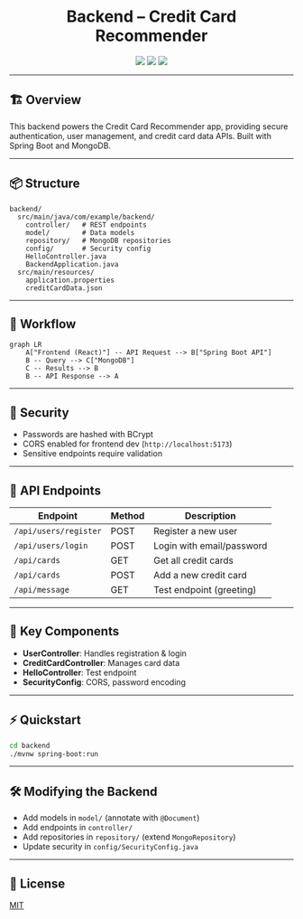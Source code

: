 <h1 align="center">Backend – Credit Card Recommender</h1>

<p align="center">
  <img src="https://img.shields.io/badge/SpringBoot-API-green?logo=spring" />
  <img src="https://img.shields.io/badge/Database-MongoDB-brightgreen?logo=mongodb" />
  <img src="https://img.shields.io/badge/Java-17-blue?logo=java" />
</p>

---

## 🏗️ Overview
This backend powers the Credit Card Recommender app, providing secure authentication, user management, and credit card data APIs. Built with Spring Boot and MongoDB.

---

## 📦 Structure
```
backend/
  src/main/java/com/example/backend/
    controller/   # REST endpoints
    model/        # Data models
    repository/   # MongoDB repositories
    config/       # Security config
    HelloController.java
    BackendApplication.java
  src/main/resources/
    application.properties
    creditCardData.json
```

---

## 🔄 Workflow

```mermaid
graph LR
    A["Frontend (React)"] -- API Request --> B["Spring Boot API"]
    B -- Query --> C["MongoDB"]
    C -- Results --> B
    B -- API Response --> A
```

---

## 🔐 Security
- Passwords are hashed with BCrypt
- CORS enabled for frontend dev (`http://localhost:5173`)
- Sensitive endpoints require validation

---

## 🚦 API Endpoints

| Endpoint                  | Method | Description                  |
|--------------------------|--------|------------------------------|
| `/api/users/register`     | POST   | Register a new user          |
| `/api/users/login`        | POST   | Login with email/password    |
| `/api/cards`              | GET    | Get all credit cards         |
| `/api/cards`              | POST   | Add a new credit card        |
| `/api/message`            | GET    | Test endpoint (greeting)     |

---

## 🧩 Key Components
- **UserController**: Handles registration & login
- **CreditCardController**: Manages card data
- **HelloController**: Test endpoint
- **SecurityConfig**: CORS, password encoding

---

## ⚡ Quickstart
```bash
cd backend
./mvnw spring-boot:run
```

---

## 🛠️ Modifying the Backend
- Add models in `model/` (annotate with `@Document`)
- Add endpoints in `controller/`
- Add repositories in `repository/` (extend `MongoRepository`)
- Update security in `config/SecurityConfig.java`

---

## 📄 License
[MIT](../LICENSE)
